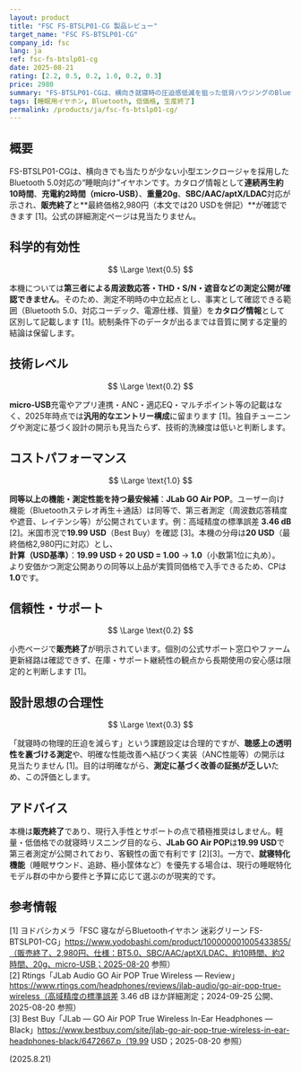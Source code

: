 ```yaml
---
layout: product
title: "FSC FS-BTSLP01-CG 製品レビュー"
target_name: "FSC FS-BTSLP01-CG"
company_id: fsc
lang: ja
ref: fsc-fs-btslp01-cg
date: 2025-08-21
rating: [2.2, 0.5, 0.2, 1.0, 0.2, 0.3]
price: 2980
summary: "FS-BTSLP01-CGは、横向き就寝時の圧迫感低減を狙った低背ハウジングのBluetooth 5.0ネックバンド型イヤホンです。小売ページで連続再生約10時間、充電約2時間（micro-USB）、重量20g、SBC/AAC/aptX/LDAC対応、販売終了、最終価格2,980円が確認できます。第三者の音響測定は見当たらないため、客観情報のみに基づいて評価します。"
tags: [睡眠用イヤホン, Bluetooth, 低価格, 生産終了]
permalink: /products/ja/fsc-fs-btslp01-cg/
---
```


## 概要

FS-BTSLP01-CGは、横向きでも当たりが少ない小型エンクロージャを採用したBluetooth 5.0対応の“睡眠向け”イヤホンです。カタログ情報として**連続再生約10時間**、**充電約2時間（micro-USB）**、**重量20g**、**SBC/AAC/aptX/LDAC**対応が示され、**販売終了**と**最終価格2,980円（本文では20 USDを併記）**が確認できます [1]。公式の詳細測定ページは見当たりません。

## 科学的有効性

$$ \Large \text{0.5} $$

本機については**第三者による周波数応答・THD・S/N・遮音などの測定公開が確認できません**。そのため、測定不明時の中立起点とし、事実として確認できる範囲（Bluetooth 5.0、対応コーデック、電源仕様、質量）を**カタログ情報**として区別して記載します [1]。統制条件下のデータが出るまでは音質に関する定量的結論は保留します。

## 技術レベル

$$ \Large \text{0.2} $$

**micro-USB**充電やアプリ連携・ANC・適応EQ・マルチポイント等の記載はなく、2025年時点では**汎用的なエントリー構成**に留まります [1]。独自チューニングや測定に基づく設計の開示も見当たらず、技術的洗練度は低いと判断します。

## コストパフォーマンス

$$ \Large \text{1.0} $$

**同等以上の機能・測定性能を持つ最安候補**：**JLab GO Air POP**。ユーザー向け機能（Bluetoothステレオ再生＋通話）は同等で、第三者測定（周波数応答精度や遮音、レイテンシ等）が公開されています。例：高域精度の標準誤差 **3.46 dB** [2]。米国市況で**19.99 USD**（Best Buy）を確認 [3]。本機の分母は**20 USD**（最終価格2,980円に対応）とし、  
**計算（USD基準）**：**19.99 USD ÷ 20 USD = 1.00** → **1.0**（小数第1位に丸め）。  
より安価かつ測定公開ありの同等以上品が実質同価格で入手できるため、CPは**1.0**です。

## 信頼性・サポート

$$ \Large \text{0.2} $$

小売ページで**販売終了**が明示されています。個別の公式サポート窓口やファーム更新経路は確認できず、在庫・サポート継続性の観点から長期使用の安心感は限定的と判断します [1]。

## 設計思想の合理性

$$ \Large \text{0.3} $$

「就寝時の物理的圧迫を減らす」という課題設定は合理的ですが、**聴感上の透明性を裏づける測定**や、明確な性能改善へ結びつく実装（ANC性能等）の開示は見当たりません [1]。目的は明確ながら、**測定に基づく改善の証拠が乏しい**ため、この評価とします。

## アドバイス

本機は**販売終了**であり、現行入手性とサポートの点で積極推奨はしません。軽量・低価格での就寝時リスニング目的なら、**JLab GO Air POP**は**19.99 USD**で第三者測定が公開されており、客観性の面で有利です [2][3]。一方で、**就寝特化機能**（睡眠サウンド、追跡、極小筐体など）を優先する場合は、現行の睡眠特化モデル群の中から要件と予算に応じて選ぶのが現実的です。

## 参考情報

[1] ヨドバシカメラ「FSC 寝ながらBluetoothイヤホン 迷彩グリーン FS-BTSLP01-CG」https://www.yodobashi.com/product/100000001005433855/（販売終了、2,980円、仕様：BT5.0、SBC/AAC/aptX/LDAC、約10時間、約2時間、20g、micro-USB；2025-08-20 参照）  
[2] Rtings「JLab Audio GO Air POP True Wireless — Review」https://www.rtings.com/headphones/reviews/jlab-audio/go-air-pop-true-wireless（高域精度の標準誤差 3.46 dB ほか詳細測定；2024-09-25 公開、2025-08-20 参照）  
[3] Best Buy「JLab — GO Air POP True Wireless In-Ear Headphones — Black」https://www.bestbuy.com/site/jlab-go-air-pop-true-wireless-in-ear-headphones-black/6472667.p（19.99 USD；2025-08-20 参照）

(2025.8.21)

